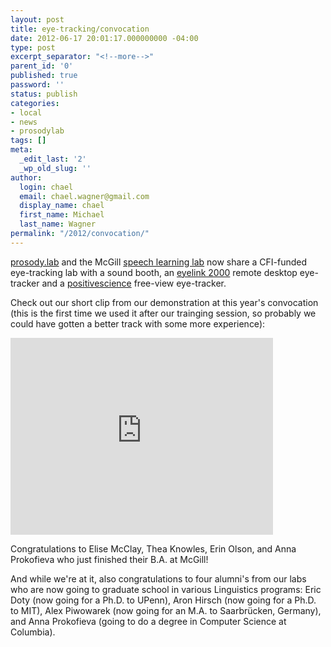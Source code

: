 ```yaml
---
layout: post
title: eye-tracking/convocation
date: 2012-06-17 20:01:17.000000000 -04:00
type: post
excerpt_separator: "<!--more-->"
parent_id: '0'
published: true
password: ''
status: publish
categories:
- local
- news
- prosodylab
tags: []
meta:
  _edit_last: '2'
  _wp_old_slug: ''
author:
  login: chael
  email: chael.wagner@gmail.com
  display_name: chael
  first_name: Michael
  last_name: Wagner
permalink: "/2012/convocation/"
---
```

[prosody.lab](http://prosodylab.org) and the McGill [speech learning lab](http://people.linguistics.mcgill.ca/~meghan.clayards/Research.html) now share a CFI-funded eye-tracking lab with a sound booth, an [eyelink 2000](http://www.sr-research.com/) remote desktop eye-tracker and a [positivescience](http://positivescience.com/) free-view eye-tracker.

Check out our short clip from our demonstration at this year's convocation (this is the first time we used it after our trainging session, so probably we could have gotten a better track with some more experience):

<iframe width="420" height="315" src="http://www.youtube.com/embed/rmd6lf5i77w" frameborder="0" allowfullscreen></iframe>

Congratulations to Elise McClay, Thea Knowles, Erin Olson, and Anna Prokofieva who just finished their B.A. at McGill!

And while we're at it, also congratulations to four alumni's from our labs who are now going to graduate school in various Linguistics programs: Eric Doty (now going for a Ph.D. to UPenn), Aron Hirsch (now going for a Ph.D. to MIT), Alex Piwowarek (now going for an M.A. to Saarbrücken, Germany), and Anna Prokofieva (going to do a degree in Computer Science at Columbia).

